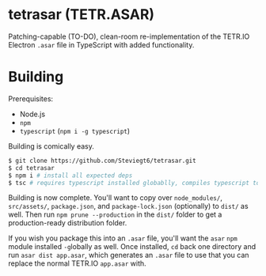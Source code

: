 # tetrasar (TETR.ASAR)
Patching-capable (TO-DO), clean-room re-implementation of the TETR.IO Electron `.asar` file in TypeScript with added functionality.

# Building
Prerequisites:
* Node.js
* `npm`
* `typescript` (`npm i -g typescript`)

Building is comically easy.
```bash
$ git clone https://github.com/Steviegt6/tetrasar.git
$ cd tetrasar
$ npm i # install all expected deps
$ tsc # requires typescript installed globablly, compiles typescript to /dist
```

Building is now complete. You'll want to copy over `node_modules/`, `src/assets/`, `package.json`, and `package-lock.json` (optionally) to `dist/` as well. Then run `npm prune --production` in the `dist/` folder to get a production-ready distribution folder.

If you wish you package this into an `.asar` file, you'll want the `asar` `npm` module installed `-g`lobally as well. Once installed, `cd` back one directory and run `asar dist app.asar`, which generates an `.asar` file to use that you can replace the normal TETR.IO `app.asar` with.